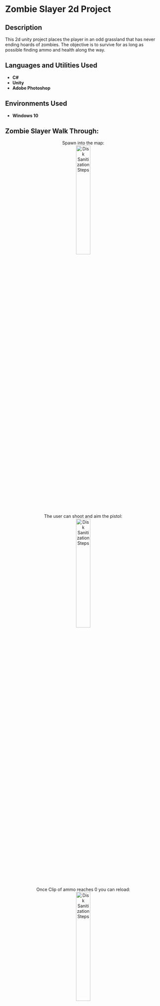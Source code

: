 <h1>Zombie Slayer 2d Project</h1>

<h2>Description</h2>
This 2d unity project places the player in an odd grassland that has never ending hoards of zombies. The objective is to survive for as long as possible finding ammo and health along the way.
<br />


<h2>Languages and Utilities Used</h2>

- <b>C#</b> 
- <b>Unity</b>
- <b>Adobe Photoshop</b>


<h2>Environments Used </h2>

- <b>Windows 10</b>


<h2>Zombie Slayer Walk Through:</h2>

<p align="center">
Spawn into the map: <br/>
<img src="https://i.imgur.com/EF052jq.gif" height="30%" width="30%" alt="Disk Sanitization Steps"/>
<br />
<br />
The user can shoot and aim the pistol:  <br/>
<img src="https://i.imgur.com/vENLIRU.gif" height="30%" width="30%" alt="Disk Sanitization Steps"/>
<br />
<br />
Once Clip of ammo reaches 0 you can reload: <br/>
<img src="https://i.imgur.com/5wyuR3W.gif" height="30%" width="30%" alt="Disk Sanitization Steps"/>
<br />
<br />
Zombies Track Player Using Grid Path:  <br/>
<img src="https://i.imgur.com/hh9eW9d.gif" height="30%" width="30%" alt="Disk Sanitization Steps"/>
<img src="https://i.imgur.com/gc1OOak.png" height="50%" width="50%" alt="Disk Sanitization Steps"/>
<br />
<br />
 If zombies get close enough they attack causing the player to lose health:  <br/>
<img src="https://i.imgur.com/YPoqxWo.gif" height="30%" width="30%" alt="Disk Sanitization Steps"/>
<br />
<br />
Survive for AS LONG AS YOU CAN!  <br/>
<img src="https://i.imgur.com/hfa3a4R.png" height="70%" width="70%" alt="Disk Sanitization Steps"/>
<br />
<br />
 Link to Game: https://simmer.io/@jspederson14/zombieslayersprint3
</p>

<!--
 ```diff
- text in red
+ text in green
! text in orange
# text in gray
@@ text in purple (and bold)@@
```
--!>
